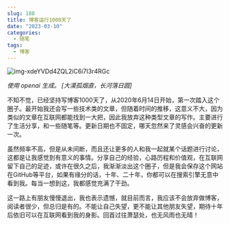 ```yaml
---
slug: 188
title: 博客运行1000天了
date: "2023-03-10"
categories: 
  - 随笔
tags: 
  - 博客
---
```



![img-xdeYVDd4ZQL2iC6i7I3r4RGc](https://imgurl.zishu.me/images/20230313/img-xdeYVDd4ZQL2iC6i7I3r4RGc.248i4thdl534.webp)


*使用 openai 生成。 [大漠孤烟直，长河落日圆]*

不知不觉，已经坚持写博客1000天了，从2020年6月14日开始，第一次踏入这个圈子。最开始我还会写一些技术类的文章，但随着时间的推移，这意义不大，因为类似的文章在互联网都能找到一大把，因此我放弃这种类型文章的写作。主要进行了生活分享，和一些随笔等。更新日期也不固定，哪天忽然来了灵感会兴奋的更新一次。

虽然频率不高，但是从未间断，而且还让更多的人和我一起就某个话题进行讨论，这都是让我感觉到有意义的事情。分享自己的经验，心路历程和价值观，在互联网留下自己的足迹，或许在很久之后，我渐渐淡出这个圈子，但是我会保存这个网站在GitHub等平台，如果有缘分的话，十年、二十年，你都可以在搜索引擎无意中看到我。每当一想到这，我都感觉充满了干劲。

这一路上有朋友慢慢退出，我也表示遗憾，就目前而言，我应该不会放弃做博客，阅读者很少，但总归是有的。不能让自己失望，更不能让其他朋友失望，期待十年后依旧可以在互联网看到我的身影。回首过往萧瑟处，也无风雨也无晴！

